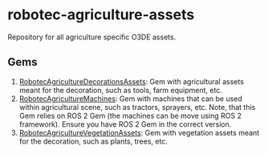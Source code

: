 # robotec-agriculture-assets
Repository for all agriculture specific O3DE assets.

## Gems
1. [RobotecAgricultureDecorationsAssets](./RobotecAgricultureDecorationsAssets/): Gem with agricultural assets meant for the decoration, such as tools, farm equipment, etc.
2. [RobotecAgricultureMachines](./RobotecAgricultureMachines): Gem with machines that can be used within agricultural scene, such as tractors, sprayers, etc. Note, that this Gem relies on ROS 2 Gem (the machines can be move using ROS 2 framework). Ensure you have ROS 2 Gem in the correct version. 
3. [RobotecAgricultureVegetationAssets](./RobotecAgricultureVegetationAssets): Gem with vegetation assets meant for the decoration, such as plants, trees, etc.
